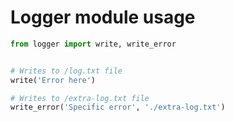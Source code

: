 # Logger module usage

```python
from logger import write, write_error


# Writes to /log.txt file
write('Error here')

# Writes to /extra-log.txt file
write_error('Specific error', './extra-log.txt')
```